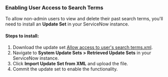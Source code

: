 ### Enabling User Access to Search Terms

To allow non-admin users to view and delete their past search terms, you'll need to install an **Update Set** in your ServiceNow instance.

#### Steps to install:

1. Download the update set [Allow access to user's search terms.xml](<media/Allow access to user's search terms.xml>).
2. Navigate to **System Update Sets > Retrieved Update Sets** in your ServiceNow instance.
3. Click **Import Update Set from XML** and upload the file.
4. Commit the update set to enable the functionality.
